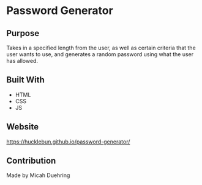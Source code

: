 # Password Generator

## Purpose
Takes in a specified length from the user, as well as certain criteria that the user wants to use, and generates a random password using what the user has allowed.

## Built With
* HTML
* CSS
* JS

## Website
https://hucklebun.github.io/password-generator/

## Contribution
Made by Micah Duehring
